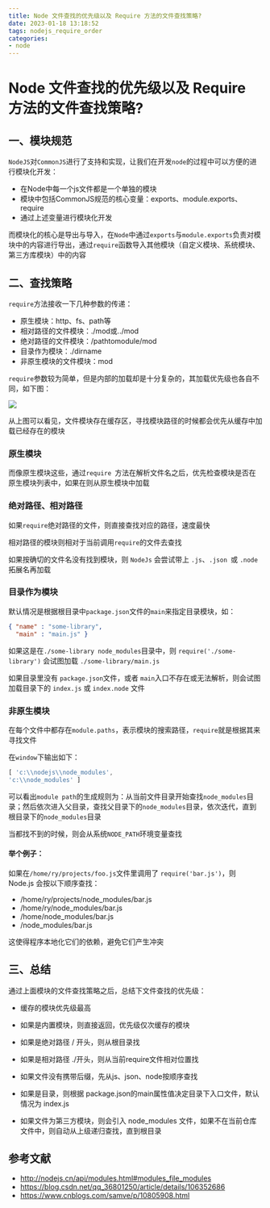 ```yaml
---
title: Node 文件查找的优先级以及 Require 方法的文件查找策略?
date: 2023-01-18 13:18:52
tags: nodejs_require_order
categories: 
- node
---
```


# Node 文件查找的优先级以及 Require 方法的文件查找策略?




## 一、模块规范

`NodeJS`对`CommonJS`进行了支持和实现，让我们在开发`node`的过程中可以方便的进行模块化开发：

- 在Node中每一个js文件都是一个单独的模块
- 模块中包括CommonJS规范的核心变量：exports、module.exports、require
- 通过上述变量进行模块化开发

而模块化的核心是导出与导入，在`Node`中通过`exports`与`module.exports`负责对模块中的内容进行导出，通过`require`函数导入其他模块（自定义模块、系统模块、第三方库模块）中的内容



## 二、查找策略

`require`方法接收一下几种参数的传递：

- 原生模块：http、fs、path等
- 相对路径的文件模块：./mod或../mod
- 绝对路径的文件模块：/pathtomodule/mod
- 目录作为模块：./dirname
- 非原生模块的文件模块：mod

`require`参数较为简单，但是内部的加载却是十分复杂的，其加载优先级也各自不同，如下图：

 ![](https://static.vue-js.com/33ae8ef0-c9ba-11eb-85f6-6fac77c0c9b3.png)

从上图可以看见，文件模块存在缓存区，寻找模块路径的时候都会优先从缓存中加载已经存在的模块



### 原生模块

而像原生模块这些，通过`require `方法在解析文件名之后，优先检查模块是否在原生模块列表中，如果在则从原生模块中加载



### 绝对路径、相对路径

如果`require`绝对路径的文件，则直接查找对应的路径，速度最快

相对路径的模块则相对于当前调用`require`的文件去查找

如果按确切的文件名没有找到模块，则 `NodeJs` 会尝试带上 `.js`、`.json `或 `.node `拓展名再加载


### 目录作为模块

默认情况是根据根目录中`package.json`文件的`main`来指定目录模块，如：

```json
{ "name" : "some-library",
  "main" : "main.js" }
```

如果这是在` ./some-library node_modules `目录中，则 `require('./some-library')` 会试图加载 `./some-library/main.js`

如果目录里没有 `package.json`文件，或者 `main`入口不存在或无法解析，则会试图加载目录下的 `index.js` 或 `index.node` 文件





### 非原生模块

在每个文件中都存在`module.paths`，表示模块的搜索路径，`require`就是根据其来寻找文件

在`window`下输出如下：

```js
[ 'c:\\nodejs\\node_modules',
'c:\\node_modules' ]
```

可以看出`module path`的生成规则为：从当前文件目录开始查找`node_modules`目录；然后依次进入父目录，查找父目录下的`node_modules`目录，依次迭代，直到根目录下的`node_modules`目录

当都找不到的时候，则会从系统`NODE_PATH`环境变量查找

#### 举个例子：

如果在`/home/ry/projects/foo.js`文件里调用了 `require('bar.js')`，则 Node.js 会按以下顺序查找：

- /home/ry/projects/node_modules/bar.js
- /home/ry/node_modules/bar.js
- /home/node_modules/bar.js
- /node_modules/bar.js

这使得程序本地化它们的依赖，避免它们产生冲突



## 三、总结

通过上面模块的文件查找策略之后，总结下文件查找的优先级：

- 缓存的模块优先级最高

- 如果是内置模块，则直接返回，优先级仅次缓存的模块
- 如果是绝对路径 / 开头，则从根目录找
- 如果是相对路径 ./开头，则从当前require文件相对位置找
- 如果文件没有携带后缀，先从js、json、node按顺序查找
- 如果是目录，则根据 package.json的main属性值决定目录下入口文件，默认情况为 index.js
- 如果文件为第三方模块，则会引入 node_modules 文件，如果不在当前仓库文件中，则自动从上级递归查找，直到根目录



## 参考文献

- http://nodejs.cn/api/modules.html#modules_file_modules
- https://blog.csdn.net/qq_36801250/article/details/106352686
- https://www.cnblogs.com/samve/p/10805908.html
